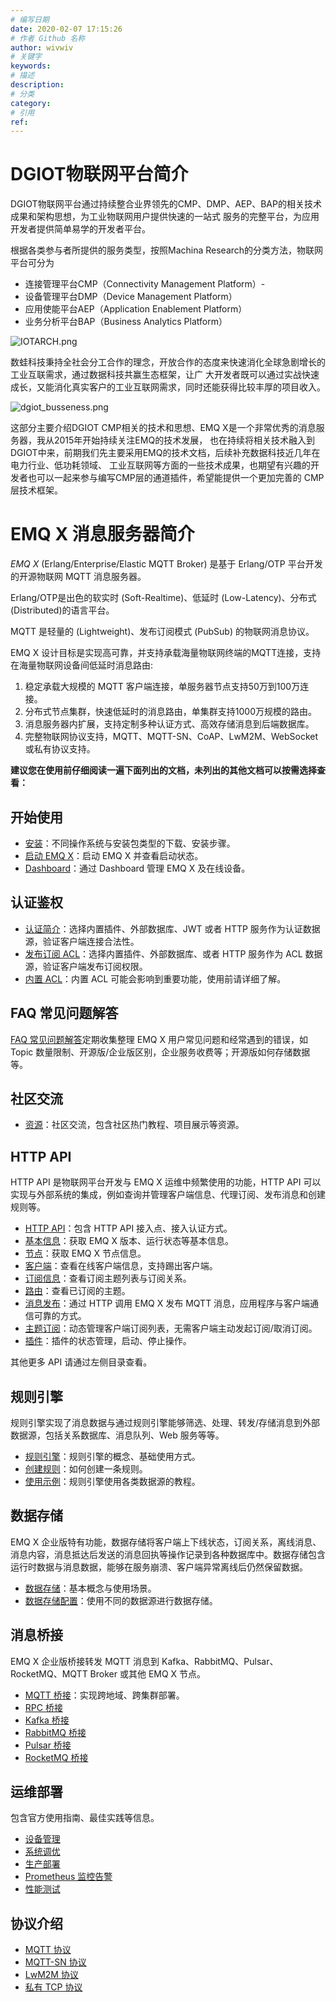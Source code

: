 ```yaml
---
# 编写日期
date: 2020-02-07 17:15:26
# 作者 Github 名称
author: wivwiv
# 关键字
keywords:
# 描述
description:
# 分类
category: 
# 引用
ref:
---
```


# DGIOT物联网平台简介

   DGIOT物联网平台通过持续整合业界领先的CMP、DMP、AEP、BAP的相关技术成果和架构思想，为工业物联网用户提供快速的一站式
   服务的完整平台，为应用开发者提供简单易学的开发者平台。
   
   根据各类参与者所提供的服务类型，按照Machina Research的分类方法，物联网平台可分为
   - 连接管理平台CMP（Connectivity Management Platform）-
   - 设备管理平台DMP（Device Management Platform）
   - 应用使能平台AEP（Application Enablement Platform）
   - 业务分析平台BAP（Business Analytics Platform）

  ![IOTARCH.png](http://dgiot-1253666439.cos.ap-shanghai-fsi.myqcloud.com/dgiot/IOTARCH.png)
  
   数蛙科技秉持全社会分工合作的理念，开放合作的态度来快速消化全球急剧增长的工业互联需求，通过数据科技共赢生态框架，让广
   大开发者既可以通过实战快速成长，又能消化真实客户的工业互联网需求，同时还能获得比较丰厚的项目收入。
  
  ![dgiot_busseness.png](http://dgiot-1253666439.cos.ap-shanghai-fsi.myqcloud.com/dgiot/dgiot_busseness.png)
   
   这部分主要介绍DGIOT CMP相关的技术和思想、EMQ X是一个非常优秀的消息服务器，我从2015年开始持续关注EMQ的技术发展，
   也在持续将相关技术融入到DGIOT中来，前期我们先主要采用EMQ的技术文档，后续补充数据科技近几年在电力行业、低功耗领域、
   工业互联网等方面的一些技术成果，也期望有兴趣的开发者也可以一起来参与编写CMP层的通道插件，希望能提供一个更加完善的
   CMP层技术框架。
   
# EMQ X 消息服务器简介

*EMQ X* (Erlang/Enterprise/Elastic MQTT Broker) 是基于 Erlang/OTP 平台开发的开源物联网 MQTT 消息服务器。

Erlang/OTP是出色的软实时 (Soft-Realtime)、低延时 (Low-Latency)、分布式 (Distributed)的语言平台。

MQTT 是轻量的 (Lightweight)、发布订阅模式 (PubSub) 的物联网消息协议。

EMQ X 设计目标是实现高可靠，并支持承载海量物联网终端的MQTT连接，支持在海量物联网设备间低延时消息路由:

1. 稳定承载大规模的 MQTT 客户端连接，单服务器节点支持50万到100万连接。
2. 分布式节点集群，快速低延时的消息路由，单集群支持1000万规模的路由。
3. 消息服务器内扩展，支持定制多种认证方式、高效存储消息到后端数据库。
4. 完整物联网协议支持，MQTT、MQTT-SN、CoAP、LwM2M、WebSocket 或私有协议支持。


**建议您在使用前仔细阅读一遍下面列出的文档，未列出的其他文档可以按需选择查看：**

## 开始使用
  - [安装](getting-started/install.md)：不同操作系统与安装包类型的下载、安装步骤。
  - [启动 EMQ X](getting-started/start.md)：启动 EMQ X 并查看启动状态。
  - [Dashboard](getting-started/dashboard.md)：通过 Dashboard 管理 EMQ X 及在线设备。

## 认证鉴权
  - [认证简介](advanced/auth.md)：选择内置插件、外部数据库、JWT 或者 HTTP 服务作为认证数据源，验证客户端连接合法性。
  - [发布订阅 ACL](advanced/acl.md)：选择内置插件、外部数据库、或者 HTTP 服务作为 ACL 数据源，验证客户端发布订阅权限。
  - [内置 ACL](modules/internal_acl.md)：内置 ACL 可能会影响到重要功能，使用前请详细了解。

## FAQ 常见问题解答

[FAQ 常见问题解答](faq/faq.md)定期收集整理 EMQ X 用户常见问题和经常遇到的错误，如 Topic 数量限制、开源版/企业版区别，企业服务收费等；开源版如何存储数据等。


## 社区交流
 - [资源](awesome/awesome.md)：社区交流，包含社区热门教程、项目展示等资源。

## HTTP API

HTTP API 是物联网平台开发与 EMQ X 运维中频繁使用的功能，HTTP API 可以实现与外部系统的集成，例如查询并管理客户端信息、代理订阅、发布消息和创建规则等。

  - [HTTP API](advanced/http-api.md)：包含 HTTP API 接入点、接入认证方式。
  - [基本信息](advanced/http-api.md#endpoint-brokers)：获取 EMQ X 版本、运行状态等基本信息。
  - [节点](advanced/http-api.md#endpoint-nodes)：获取 EMQ X 节点信息。
  - [客户端](advanced/http-api.md#endpoint-clients)：查看在线客户端信息，支持踢出客户端。
  - [订阅信息](advanced/http-api.md#endpoint-subscriptions)：查看订阅主题列表与订阅关系。
  - [路由](advanced/http-api.md#endpoint-routes)：查看已订阅的主题。
  - [消息发布](advanced/http-api.md#endpoint-publish)：通过 HTTP 调用 EMQ X 发布 MQTT 消息，应用程序与客户端通信可靠的方式。
  - [主题订阅](advanced/http-api.md#endpoint-subscribe)：动态管理客户端订阅列表，无需客户端主动发起订阅/取消订阅。
  - [插件](advanced/http-api.md#endpoint-plugins)：插件的状态管理，启动、停止操作。

其他更多 API 请通过左侧目录查看。

## 规则引擎

规则引擎实现了消息数据与通过规则引擎能够筛选、处理、转发/存储消息到外部数据源，包括关系数据库、消息队列、Web 服务等等。

  - [规则引擎](rule/rule-engine.md)：规则引擎的概念、基础使用方式。
  - [创建规则](rule/rule-create.md)：如何创建一条规则。
  - [使用示例](rule/rule-example.md#发送数据到-web-服务)：规则引擎使用各类数据源的教程。

## 数据存储

EMQ X 企业版特有功能，数据存储将客户端上下线状态，订阅关系，离线消息、消息内容，消息抵达后发送的消息回执等操作记录到各种数据库中。数据存储包含运行时数据与消息数据，能够在服务崩溃、客户端异常离线后仍然保留数据。

  - [数据存储](backend/backend.md)：基本概念与使用场景。
  - [数据存储配置](backend/backend.md#redis-数据存储)：使用不同的数据源进行数据存储。

## 消息桥接

EMQ X 企业版桥接转发 MQTT 消息到 Kafka、RabbitMQ、Pulsar、RocketMQ、MQTT Broker 或其他 EMQ X 节点。

  - [MQTT 桥接](bridge/bridge.md#mqtt-桥接)：实现跨地域、跨集群部署。
  - [RPC 桥接](bridge/bridge.md#rpc-桥接)
  - [Kafka 桥接](bridge/bridge.md#kafka-桥接)
  - [RabbitMQ 桥接](bridge/bridge.md#rabbitmq-桥接)
  - [Pulsar 桥接](bridge/bridge.md#pulsar-桥接)
  - [RocketMQ 桥接](bridge/bridge.md#rocketmq-桥接)


## 运维部署

包含官方使用指南、最佳实践等信息。

 - [设备管理](tutorial/device-management.md)
 - [系统调优](tutorial/tune.md)
 - [生产部署](tutorial/deploy.md)
 - [Prometheus 监控告警](tutorial/prometheus.md)
 - [性能测试](tutorial/benchmark.md)

## 协议介绍
 - [MQTT 协议](development/protocol.md)
 - [MQTT-SN 协议](development/protocol.md#mqtt-sn-协议)
 - [LwM2M 协议](development/protocol.md#lwm2m-协议)
 - [私有 TCP 协议](development/protocol.md#私有-tcp-协议)

